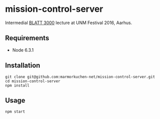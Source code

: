 # mission-control-server

Intermedial [BLATT 3000](https://www.blatt3000.de) lecture at UNM Festival 2016, Aarhus.

## Requirements

* Node 6.3.1

## Installation

```
git clone git@github.com:marmorkuchen-net/mission-control-server.git
cd mission-control-server
npm install
```

## Usage

```
npm start
```
